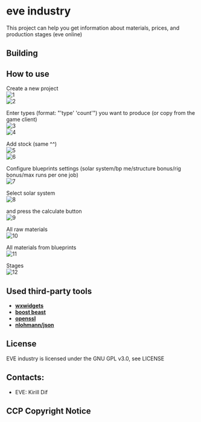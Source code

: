 # eve industry

This project can help you get information about materials, prices, and production stages (eve online)

## Building


## How to use

Create a new project\
![1](docs/examples/example_01.png)\
![2](docs/examples/example_02.png)

Enter types (format: "'type' 'count'") you want to produce (or copy from the game client)\
![3](docs/examples/example_03.png)\
![4](docs/examples/example_04.png)

Add stock (same ^^)\
![5](docs/examples/example_05.png)\
![6](docs/examples/example_06.png)

Configure blueprints settings (solar system/bp me/structure bonus/rig bonus/max runs per one job)\
![7](docs/examples/example_07.png)

Select solar system\
![8](docs/examples/example_08.png)

and press the calculate button\
![9](docs/examples/example_09.png)

All raw materials\
![10](docs/examples/example_10.png)

All materials from blueprints\
![11](docs/examples/example_11.png)

Stages\
![12](docs/examples/example_12.png)

## Used third-party tools
- [**wxwidgets**](https://github.com/wxWidgets/wxWidgets)
- [**boost beast**](https://github.com/boostorg/boost)
- [**openssl**](https://github.com/openssl/openssl)
- [**nlohmann/json**](https://github.com/nlohmann/json)

## License

EVE industry is licensed under the GNU GPL v3.0, see LICENSE

## Contacts:

* EVE: Kirill Dif

## CCP Copyright Notice